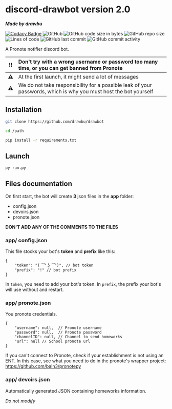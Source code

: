 # discord-drawbot version 2.0
***Made by drawbu***

[![Codacy Badge](https://api.codacy.com/project/badge/Grade/95fca3eeb6184cd487b0bcca0bcd1d2e)](https://app.codacy.com/gh/drawbu/drawbot?utm_source=github.com&utm_medium=referral&utm_content=drawbu/drawbot&utm_campaign=Badge_Grade_Settings)
![GitHub](https://img.shields.io/github/license/drawbu/drawbot)
![GitHub code size in bytes](https://img.shields.io/github/languages/code-size/drawbu/drawbot)
![GitHub repo size](https://img.shields.io/github/repo-size/drawbu/drawbot)
![Lines of code](https://img.shields.io/tokei/lines/github/drawbu/drawbot)
![GitHub last commit](https://img.shields.io/github/last-commit/drawbu/drawbot)
![GitHub commit activity](https://img.shields.io/github/commit-activity/y/drawbu/drawbot)

A Pronote notifier discord bot.

:bangbang: | Don't try with a wrong username or password too many time, or you can get banned from Pronote
:---: | :---
:warning: | At the first launch, it might send a lot of messages
:warning: | We do not take responsibility for a possible leak of your passwords, which is why you must host the bot yourself

## Installation
```sh
git clone https://github.com/drawbu/drawbot

cd /path

pip install -r requirements.txt
```

## Launch
```sh
py run.py
```

## Files documentation

On first start, the bot will create **3** json files in the **app** folder:

-   config.json
-   devoirs.json
-   pronote.json

**DON'T ADD ANY OF THE COMMENTS TO THE FILES**

### app/ config.json

This file stocks your bot's **token** and **prefix** like this:

```json5
{
    "token": "( ͡° ͜ʖ ͡°)", // bot token
    "prefix": "!" // bot prefix
}
```

In `token`, you need to add your bot's token.
In `prefix`, the prefix your bot's will use without and restart.

### app/ pronote.json

You pronote credentials.

```json5
{
    "username": null,  // Pronote username
    "password": null,  // Pronote password
    "channelID": null, // Channel to send homeworks
    "url": null // School pronote url
}
```
If you can't connect to Pronote, check if your establishment is not using an ENT.
In this case, see what you need to do in the pronote's wrapper project: https://github.com/bain3/pronotepy

### app/ devoirs.json
Automatically generated JSON containing homeworks information.

*Do not modify*
